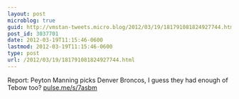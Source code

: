 ```yaml
---
layout: post
microblog: true
guid: http://vmstan-tweets.micro.blog/2012/03/19/181791081824927744.html
post_id: 3037701
date: 2012-03-19T11:15:46-0600
lastmod: 2012-03-19T11:15:46-0600
type: post
url: /2012/03/19/181791081824927744.html
---
```

Report: Peyton Manning picks Denver Broncos, I guess they had enough of Tebow too? <a href="http://pulse.me/s/7asbm">pulse.me/s/7asbm</a>
